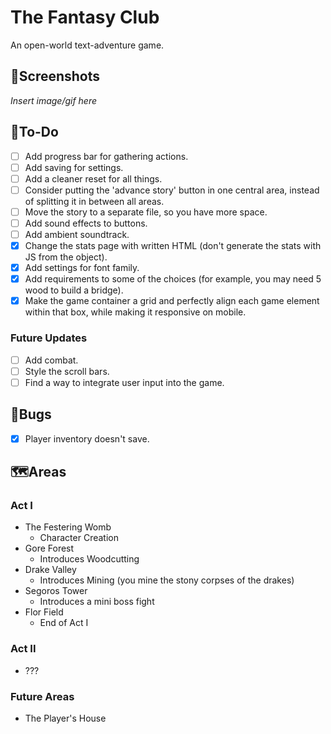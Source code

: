 # The Fantasy Club

An open-world text-adventure game.

## 📸Screenshots

*Insert image/gif here*

## 📜To-Do

- [ ] Add progress bar for gathering actions.
- [ ] Add saving for settings.
- [ ] Add a cleaner reset for all things.
- [ ] Consider putting the 'advance story' button in one central area, instead of splitting it in between all areas.
- [ ] Move the story to a separate file, so you have more space.
- [ ] Add sound effects to buttons.
- [ ] Add ambient soundtrack.
- [x] Change the stats page with written HTML (don't generate the stats with JS from the object).
- [x] Add settings for font family.
- [x] Add requirements to some of the choices (for example, you may need 5 wood to build a bridge).
- [x] Make the game container a grid and perfectly align each game element within that box, while making it responsive on mobile.

### Future Updates

- [ ] Add combat.
- [ ] Style the scroll bars.
- [ ] Find a way to integrate user input into the game.

## 🐞Bugs

- [x] Player inventory doesn't save.

## 🗺️Areas

### Act I

- The Festering Womb
  - Character Creation
- Gore Forest
  - Introduces Woodcutting
- Drake Valley
  - Introduces Mining (you mine the stony corpses of the drakes)
- Segoros Tower
  - Introduces a mini boss fight
- Flor Field
  - End of Act I

### Act II

- ???

### Future Areas

- The Player's House